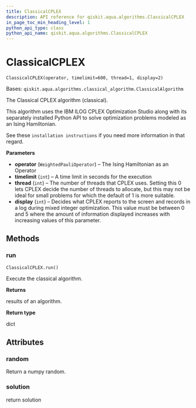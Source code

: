 ```yaml
---
title: ClassicalCPLEX
description: API reference for qiskit.aqua.algorithms.ClassicalCPLEX
in_page_toc_min_heading_level: 1
python_api_type: class
python_api_name: qiskit.aqua.algorithms.ClassicalCPLEX
---
```


# ClassicalCPLEX

<span id="qiskit.aqua.algorithms.ClassicalCPLEX" />

`ClassicalCPLEX(operator, timelimit=600, thread=1, display=2)`

Bases: `qiskit.aqua.algorithms.classical_algorithm.ClassicalAlgorithm`

The Classical CPLEX algorithm (classical).

This algorithm uses the IBM ILOG CPLEX Optimization Studio along with its separately installed Python API to solve optimization problems modeled as an Ising Hamiltonian.

See these `installation instructions` if you need more information in that regard.

**Parameters**

*   **operator** (`WeightedPauliOperator`) – The Ising Hamiltonian as an Operator
*   **timelimit** (`int`) – A time limit in seconds for the execution
*   **thread** (`int`) – The number of threads that CPLEX uses. Setting this 0 lets CPLEX decide the number of threads to allocate, but this may not be ideal for small problems for which the default of 1 is more suitable.
*   **display** (`int`) – Decides what CPLEX reports to the screen and records in a log during mixed integer optimization. This value must be between 0 and 5 where the amount of information displayed increases with increasing values of this parameter.

## Methods

### run

<span id="qiskit.aqua.algorithms.ClassicalCPLEX.run" />

`ClassicalCPLEX.run()`

Execute the classical algorithm.

**Returns**

results of an algorithm.

**Return type**

dict

## Attributes

<span id="qiskit.aqua.algorithms.ClassicalCPLEX.random" />

### random

Return a numpy random.

<span id="qiskit.aqua.algorithms.ClassicalCPLEX.solution" />

### solution

return solution

